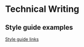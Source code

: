 # Technical Writing #

## Style guide examples ##

[Style guide links](style-guide-examples/examples-of-style-guides.md)

